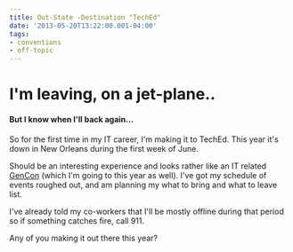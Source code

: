 ```yaml
---
title: Out-State -Destination "TechEd"
date: '2013-05-20T13:22:00.001-04:00'
tags:
- conventions
- off-topic
---
```


# I'm leaving, on a jet-plane..
#### But I know when I'll back again...

So for the first time in my IT career, I'm making it to TechEd. This year it's down in New Orleans during the first week of June. 

Should be an interesting experience and looks rather like an IT related [GenCon](https://www.gencon.com/) (which I'm going to this year as well). I've got my schedule of events roughed out, and am planning my what to bring and what to leave list.

I've already told my co-workers that I'll be mostly offline during that period so if something catches fire, call 911. 

Any of you making it out there this year?
